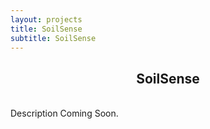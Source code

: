 ```yaml
---
layout: projects
title: SoilSense
subtitle: SoilSense
---
```

<h2 align="center">SoilSense</h2>

<br>
Description Coming Soon.
<br>
<br>
<br>
<br>
<br>
<br>
<br>
<br>
<br>
<br>
<br>
<br>
<br>


